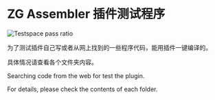 # ZG Assembler 插件测试程序

![Testspace pass ratio](https://img.shields.io/badge/build-passing-green)


为了测试插件自己写或者从网上找到的一些程序代码，能用插件一键编译的。

具体情况请查看各个文件夹内容。

Searching code from the web for test the plugin.

For details, please check the contents of each folder.